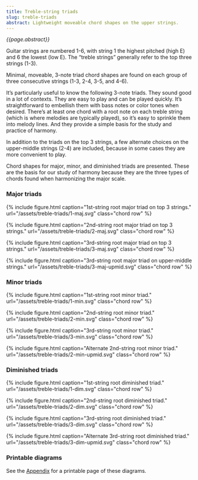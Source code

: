 ```yaml
---
title: Treble-string triads
slug: treble-triads
abstract: Lightweight moveable chord shapes on the upper strings.
---
```


*{{page.abstract}}*

Guitar strings are numbered 1-6, 
with string 1 the highest pitched (high E) and 6 the lowest (low E). 
The “treble strings” generally refer to the top three strings (1-3).

Minimal, moveable, 3-note triad chord shapes are found on each group of three consecutive strings (1-3, 2-4, 3-5, and 4-6). 

It’s particularly useful to know the following 3-note triads. 
They sound good in a lot of contexts. 
They are easy to play and can be played quickly. 
It’s straightforward to embellish them with bass notes or color tones when desired. 
There’s at least one chord with a root note on each treble string (which is where melodies are typically played), 
so it’s easy to sprinkle them into melody lines. 
And they provide a simple basis for the study and practice of harmony.

In addition to the triads on the top 3 strings, 
a few alternate choices on the upper-middle strings (2-4) are included, 
because in some cases they are more convenient to play. 

Chord shapes for major, minor, and diminished triads are presented. 
These are the basis for our study of harmony because they are the three types of chords found when harmonizing the major scale. 

### Major triads

{% include figure.html 
    caption="1st-string root major triad on top 3 strings." 
    url="/assets/treble-triads/1-maj.svg" 
    class="chord row" 
%}

{% include figure.html 
    caption="2nd-string root major triad on top 3 strings." 
    url="/assets/treble-triads/2-maj.svg" 
    class="chord row" 
%}

{% include figure.html 
    caption="3rd-string root major triad on top 3 strings." 
    url="/assets/treble-triads/3-maj.svg" 
    class="chord row" 
%}

{% include figure.html 
    caption="3rd-string root major triad on upper-middle strings." 
    url="/assets/treble-triads/3-maj-upmid.svg" 
    class="chord row" 
%}

### Minor triads

{% include figure.html 
    caption="1st-string root minor triad." 
    url="/assets/treble-triads/1-min.svg" 
    class="chord row" 
%}

{% include figure.html 
    caption="2nd-string root minor triad." 
    url="/assets/treble-triads/2-min.svg" 
    class="chord row" 
%}

{% include figure.html 
    caption="3rd-string root minor triad." 
    url="/assets/treble-triads/3-min.svg" 
    class="chord row" 
%}

{% include figure.html 
    caption="Alternate 2nd-string root minor triad." 
    url="/assets/treble-triads/2-min-upmid.svg" 
    class="chord row" 
%}


### Diminished triads


{% include figure.html 
    caption="1st-string root diminished triad." 
    url="/assets/treble-triads/1-dim.svg" 
    class="chord row" 
%}

{% include figure.html 
    caption="2nd-string root diminished triad." 
    url="/assets/treble-triads/2-dim.svg" 
    class="chord row" 
%}

{% include figure.html 
    caption="3rd-string root diminished triad." 
    url="/assets/treble-triads/3-dim.svg" 
    class="chord row" 
%}

{% include figure.html 
    caption="Alternate 3rd-string root diminished triad." 
    url="/assets/treble-triads/3-dim-upmid.svg" 
    class="chord row" 
%}

### Printable diagrams

See the [Appendix](appendix-diagrams) for a printable page of these diagrams. 
